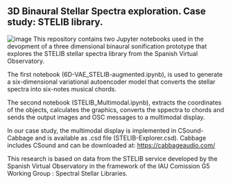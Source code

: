 ## 3D Binaural Stellar Spectra exploration. Case study: STELIB library.
![image](https://github.com/AdrianGRiber/3D-Binaural-STELIB/assets/79482127/f59a2f54-a8ba-4edb-a31b-75a16024d7f3)
This repository contains two Jupyter notebooks used in the devopment of a three dimensional binaural sonification prototype that explores the STELIB stellar spectra library from the Spanish Virtual Observatory.

The first notebook (6D-VAE_STELIB-augmented.ipynb), is used to generate a six-dimensional variational autoencoder model that converts the stellar spectra into six-notes musical chords.

The second notebook (STELIB_Multimodal.ipynb), extracts the coordinates of the objects, calculates the graphics, converts the sppectra to chords and sends the output images and OSC messages to a multimodal display. 

In our case study, the multimodal display is implemented in CSound-Cabbage and is available as .csd file (STELIB-Explorer.csd).
Cabbage includes CSound and can be downloaded at: https://cabbageaudio.com/

This research is based on data from the STELIB service developed by the Spanish Virtual Observatory in the framework of the IAU Comission G5 Working Group : Spectral Stellar Libraries.

